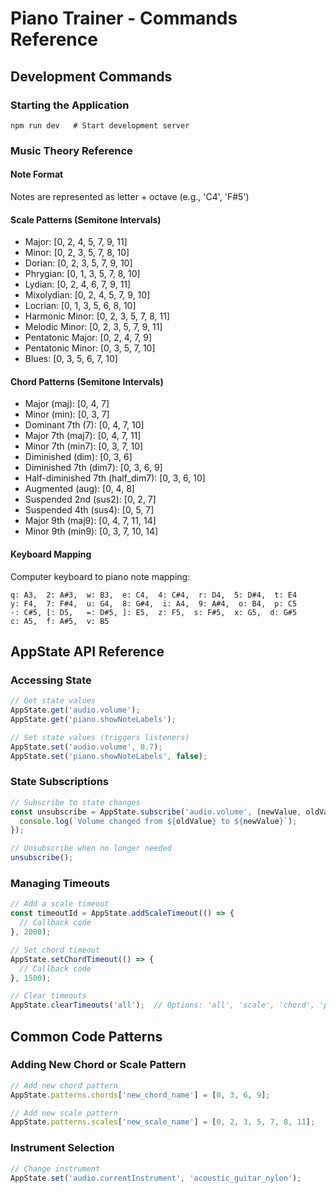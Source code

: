# Piano Trainer - Commands Reference

## Development Commands

### Starting the Application
```
npm run dev   # Start development server
```

### Music Theory Reference

#### Note Format
Notes are represented as letter + octave (e.g., 'C4', 'F#5')

#### Scale Patterns (Semitone Intervals)
- Major: [0, 2, 4, 5, 7, 9, 11]
- Minor: [0, 2, 3, 5, 7, 8, 10]
- Dorian: [0, 2, 3, 5, 7, 9, 10]
- Phrygian: [0, 1, 3, 5, 7, 8, 10]
- Lydian: [0, 2, 4, 6, 7, 9, 11]
- Mixolydian: [0, 2, 4, 5, 7, 9, 10]
- Locrian: [0, 1, 3, 5, 6, 8, 10]
- Harmonic Minor: [0, 2, 3, 5, 7, 8, 11]
- Melodic Minor: [0, 2, 3, 5, 7, 9, 11]
- Pentatonic Major: [0, 2, 4, 7, 9]
- Pentatonic Minor: [0, 3, 5, 7, 10]
- Blues: [0, 3, 5, 6, 7, 10]

#### Chord Patterns (Semitone Intervals)
- Major (maj): [0, 4, 7]
- Minor (min): [0, 3, 7]
- Dominant 7th (7): [0, 4, 7, 10]
- Major 7th (maj7): [0, 4, 7, 11]
- Minor 7th (min7): [0, 3, 7, 10]
- Diminished (dim): [0, 3, 6]
- Diminished 7th (dim7): [0, 3, 6, 9]
- Half-diminished 7th (half_dim7): [0, 3, 6, 10]
- Augmented (aug): [0, 4, 8]
- Suspended 2nd (sus2): [0, 2, 7]
- Suspended 4th (sus4): [0, 5, 7]
- Major 9th (maj9): [0, 4, 7, 11, 14]
- Minor 9th (min9): [0, 3, 7, 10, 14]

#### Keyboard Mapping
Computer keyboard to piano note mapping:
```
q: A3,  2: A#3,  w: B3,  e: C4,  4: C#4,  r: D4,  5: D#4,  t: E4
y: F4,  7: F#4,  u: G4,  8: G#4,  i: A4,  9: A#4,  o: B4,  p: C5
-: C#5, [: D5,   =: D#5, ]: E5,  z: F5,  s: F#5,  x: G5,  d: G#5
c: A5,  f: A#5,  v: B5
```

## AppState API Reference

### Accessing State
```javascript
// Get state values
AppState.get('audio.volume');
AppState.get('piano.showNoteLabels');

// Set state values (triggers listeners)
AppState.set('audio.volume', 0.7);
AppState.set('piano.showNoteLabels', false);
```

### State Subscriptions
```javascript
// Subscribe to state changes
const unsubscribe = AppState.subscribe('audio.volume', (newValue, oldValue, path) => {
  console.log(`Volume changed from ${oldValue} to ${newValue}`);
});

// Unsubscribe when no longer needed
unsubscribe();
```

### Managing Timeouts
```javascript
// Add a scale timeout
const timeoutId = AppState.addScaleTimeout(() => {
  // Callback code
}, 2000);

// Set chord timeout
AppState.setChordTimeout(() => {
  // Callback code
}, 1500);

// Clear timeouts
AppState.clearTimeouts('all');  // Options: 'all', 'scale', 'chord', 'progression', 'feedback'
```

## Common Code Patterns

### Adding New Chord or Scale Pattern
```javascript
// Add new chord pattern
AppState.patterns.chords['new_chord_name'] = [0, 3, 6, 9];

// Add new scale pattern
AppState.patterns.scales['new_scale_name'] = [0, 2, 3, 5, 7, 8, 11];
```

### Instrument Selection
```javascript
// Change instrument
AppState.set('audio.currentInstrument', 'acoustic_guitar_nylon');
``` 